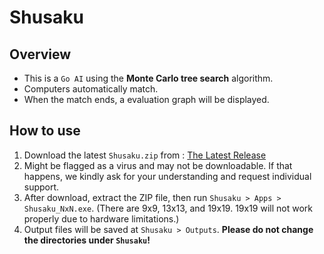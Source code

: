 # Shusaku

## Overview
- This is a `Go AI` using the **Monte Carlo tree search** algorithm.
- Computers automatically match.
- When the match ends, a evaluation graph will be displayed.

## How to use
1. Download the latest `Shusaku.zip` from : [The Latest Release](https://github.com/foriver4725/Shusaku/releases/tag/v1.0.0)
2. Might be flagged as a virus and may not be downloadable. If that happens, we kindly ask for your understanding and request individual support.
3. After download, extract the ZIP file, then run `Shusaku > Apps > Shusaku_NxN.exe`. (There are 9x9, 13x13, and 19x19. 19x19 will not work properly due to hardware limitations.)
4. Output files will be saved at `Shusaku > Outputs`. **Please do not change the directories under `Shusaku`!**
